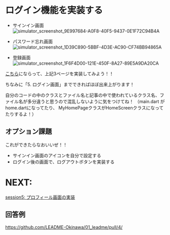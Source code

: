 # ログイン機能を実装する

- サインイン画面
![simulator_screenshot_9E997684-A0F8-40F5-9437-0E1F72C94B4A](https://github.com/user-attachments/assets/44e84b90-15fb-4dd8-aec3-2269fbccea27)

- パスワード忘れ画面
![simulator_screenshot_1D39C890-5BBF-4D3E-AC90-CF74BB94865A](https://github.com/user-attachments/assets/b9b49a74-0368-49b7-9a96-1fc23e441a3d)

- 登録画面
![simulator_screenshot_1F6F4D00-121E-450F-8A27-89E5A9DA20CA](https://github.com/user-attachments/assets/1ef1667f-dcf7-41f9-9176-996fa0e81d12)


[こちら](https://firebase.google.com/codelabs/firebase-auth-in-flutter-apps?hl=ja#3)にならって、上記3ページを実装してみよう！！

ちなみに「5. ログイン画面」までできればほぼ出来上がります！

自分のコードの中のクラスとファイル名と記事の中で使われているクラス名、ファイル名が多分違うと思うので混乱しないように気をつけてね！
（main.dart が home.dartになってたり、 MyHomePageクラスがHomeScreenクラスになってたりするよ！）

## オプション課題

これができたらなおいいぜ！！

- サインイン画面のアイコンを自分で設定する
- ログイン後の画面で、ログアウトボタンを実装する


# NEXT: 
[session5: プロフィール画面の実装](https://github.com/fan-mily-Inc/LEADME_flutter_tutorial/blob/main/sections/section3/session5_profile.md)

## 回答例
https://github.com/LEADME-Okinawa/01_leadme/pull/4/
